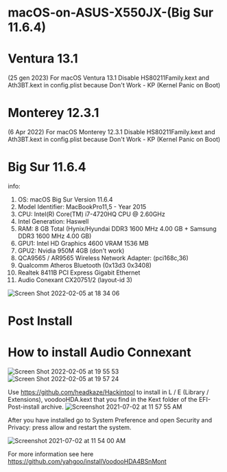 # macOS-on-ASUS-X550JX-(Big Sur 11.6.4)

# Ventura 13.1
(25 gen 2023) For macOS Ventura 13.1 Disable HS80211Family.kext and Ath3BT.kext in config.plist because Don't Work - KP (Kernel Panic on Boot)

# Monterey 12.3.1
(6 Apr 2022) For macOS Monterey 12.3.1 Disable HS80211Family.kext and Ath3BT.kext in config.plist because Don't Work - KP (Kernel Panic on Boot)

# Big Sur 11.6.4
info:

1. OS:                             macOS Big Sur Version 11.6.4 
2. Model Identifier:               MacBookPro11,5 - Year 2015
3. CPU:                            Intel(R) Core(TM) i7-4720HQ CPU @ 2.60GHz
4. Intel Generation:               Haswell
5. RAM: 8 GB Total  (Hynix/Hyundai DDR3 1600 MHz 4.00 GB + Samsung DDR3 1600 MHz 4.00 GB)
6. GPU1: Intel HD Graphics 4600 VRAM 1536 MB
7. GPU2: Nvidia 950M 4GB (don't work)
8. QCA9565 / AR9565 Wireless Network Adapter: (pci168c,36)
9. Qualcomm Atheros Bluetooth (0x13d3 0x3408)
10. Realtek 8411B PCI Express Gigabit Ethernet
11. Audio Conexant CX20751/2 (layout-id 3)

![Screen Shot 2022-02-05 at 18 34 06](https://user-images.githubusercontent.com/87201918/152656713-8a77f7be-a319-4d64-a6d7-2963dcc2e71d.png)

# Post Install

# How to install Audio Connexant

![Screen Shot 2022-02-05 at 19 55 53](https://user-images.githubusercontent.com/87201918/152656882-70cb9cb6-0242-4c0a-b970-96e8a96f10f0.png)
![Screen Shot 2022-02-05 at 19 57 24](https://user-images.githubusercontent.com/87201918/152656920-e3f693e8-e450-40c1-8c02-be01ab9387ba.png)



Use https://github.com/headkaze/Hackintool to install in L / E (Library / Extensions), voodooHDA.kext that you find in the Kext folder of the EFI-Post-install archive.
![Screenshot 2021-07-02 at 11 57 55 AM](https://user-images.githubusercontent.com/87201918/152656564-e88e1343-e650-4283-83d3-6731ac527d0a.png)

After you have installed go to System Preference and open Security and Privacy: press allow and restart the system.

![Screenshot 2021-07-02 at 11 54 00 AM](https://user-images.githubusercontent.com/87201918/152656571-ecb9adc4-08a8-425a-940e-ec28d832c1ba.png)

For more information see here https://github.com/yahgoo/installVoodooHDA4BSnMont



 


